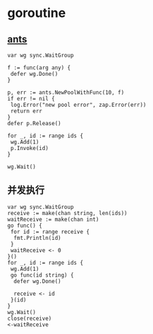 # goroutine

## [ants](https://pkg.go.dev/github.com/panjf2000/ants/v2)

```golang
var wg sync.WaitGroup

f := func(arg any) {
 defer wg.Done()
}

p, err := ants.NewPoolWithFunc(10, f)
if err != nil {
 log.Error("new pool error", zap.Error(err))
 return err
}
defer p.Release()

for _, id := range ids {
 wg.Add(1)
 p.Invoke(id)
}
 
wg.Wait()
```

## 并发执行

```golang
var wg sync.WaitGroup
receive := make(chan string, len(ids))
waitReceive := make(chan int)
go func() {
 for id := range receive {
  fmt.Println(id)
 }
 waitReceive <- 0
}()
for _, id := range ids {
 wg.Add(1)
 go func(id string) {
  defer wg.Done()

  receive <- id
 }(id)
}
wg.Wait()
close(receive)
<-waitReceive
```
